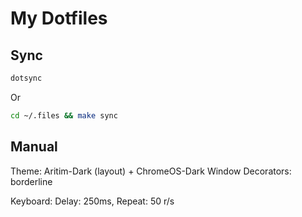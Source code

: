 # My Dotfiles

## Sync

```bash
dotsync
```

Or

```bash
cd ~/.files && make sync
```

## Manual

Theme: Aritim-Dark (layout) + ChromeOS-Dark
Window Decorators: borderline

Keyboard: Delay: 250ms, Repeat: 50 r/s
